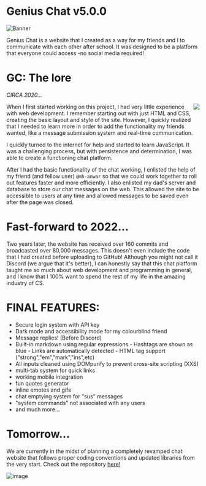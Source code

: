 # Genius Chat v5.0.0

![Banner](https://user-images.githubusercontent.com/75395781/209419223-8b6ee551-701c-4ec6-b1e5-163b026c2fe5.png)

Genius Chat is a website that I created as a way for my friends and I to communicate with each other after school. It was designed to be a platform that everyone could access -no social media required!

# GC: The lore 
*CIRCA 2020...*

<img align="right" src="https://user-images.githubusercontent.com/75395781/198900837-10d6405e-2f2e-418c-8148-d36e72031133.png">

When I first started working on this project, I had very little experience with web development. I remember starting out with just HTML and CSS, creating the basic layout and style of the site. However, I quickly realized that I needed to learn more in order to add the functionality my friends wanted, like a message submission system and real-time communication.

I quickly turned to the internet for help and started to learn JavaScript. It was a challenging process, but with persistence and determination, I was able to create a functioning chat platform. 

After I had the basic functionality of the chat working, I enlisted the help of my friend (and fellow user) `@mh-anwar` so that we could work together to roll out features faster and more efficiently. I also enlisted my dad's server and database to store our chat messages on the web. This allowed the site to be accessible to users at any time and allowed messages to be saved even after the page was closed.

# Fast-forward to 2022...
Two years later, the website has received over 160 commits and broadcasted over 80,000 messages. This doesn't even include the code that I had created before uploading to GitHub! Although you might not call it Discord (we argue that it's better), I can honestly say that this chat platform taught me so much about web development and programming in general, and I know that I 100% want to spend the rest of my life in the amazing industry of CS.

# FINAL FEATURES:
- Secure login system with API key
- Dark mode and accessibility mode for my colourblind friend
- Message replies! (Before Discord)
- Built-in markdown using regular expressions
		- Hashtags are shown as blue
		- Links are automatically detected
		- HTML tag support ("strong","em","mark","ins",etc)
- All inputs cleaned using DOMpurify to prevent cross-site scripting (XXS)
- multi-tab system for quick links
- working mobile integration
- fun quotes generator
- inline emotes and gifs
- chat emptying system for "sus" messages
- "system commands" not associated with any users
- and much more...

# Tomorrow...
We are currently in the midst of planning a completely revamped chat website that follows proper coding conventions and updated libraries from the very start.
Check out the repository [here!](https://github.com/r-chong/Ultimate-Chat)

![image](https://user-images.githubusercontent.com/71291954/145916494-123b60a8-63c3-4c2f-a004-ac7bddd0bf63.png)
